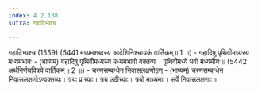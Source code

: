 ```yaml
---
index: 4.2.138
sutra: गहादिभ्यश्च

---
```

गहादिभ्यश्च (1559) (5441 मध्यमशब्दस्य आदेशिनिश्चायकं वार्तिकम्॥ 1 ॥) - गहादिषु पृथिवीमध्यस्य मध्यमभावः - (भाष्यम्) गहादिषु पृथिवीमध्यस्य मध्यमभावो वक्तव्यः। पृथिवीमध्ये भवो मध्यमीयः॥ (5442 अर्थनिर्णयविषये वार्तिकम्॥ 2 ॥) - चरणसम्बन्धेन निवासलक्षणोऽण् - (भाष्यम्) चरणसम्बन्धेन निवासलक्षणोऽण्वक्तव्यः। त्रयः प्राच्याः। त्रय उदीच्याः। त्रयो माध्यमाः। सर्वे निवासलक्षणाः॥